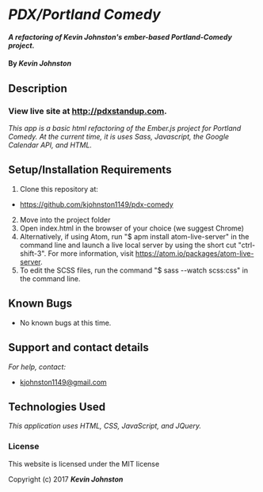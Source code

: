 # _PDX/Portland Comedy_

#### _A refactoring of Kevin Johnston's ember-based Portland-Comedy project._

#### By _**Kevin Johnston**_

## Description

### View live site at http://pdxstandup.com.

_This app is a basic html refactoring of the Ember.js project for Portland Comedy.  At the current time, it is uses Sass, Javascript, the Google Calendar API, and HTML._

## Setup/Installation Requirements

1. Clone this repository at:
  * https://github.com/kjohnston1149/pdx-comedy
2. Move into the project folder
3. Open index.html in the browser of your choice (we suggest Chrome)
4. Alternatively, if using Atom, run "$ apm install atom-live-server" in the command line and launch a live local server by using the short cut "ctrl-shift-3".  For more information, visit https://atom.io/packages/atom-live-server.
5. To edit the SCSS files, run the command "$ sass --watch scss:css" in the command line.


## Known Bugs

* No known bugs at this time.

## Support and contact details

_For help, contact:_
* [kjohnston1149@gmail.com](mailto:kjohnston1149@gmail.com)

## Technologies Used

_This application uses HTML, CSS, JavaScript, and JQuery._

### License

This website is licensed under the MIT license

Copyright (c) 2017 **_Kevin Johnston_**
